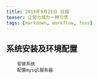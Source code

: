 ```yaml
---
title: 2019年9月25日 日报 
teaser: 让努力成为一种习惯
tags: [markdown, workflow, foss]
---
```

## 系统安装及环境配置
        安装系统
        配置mysql服务器
